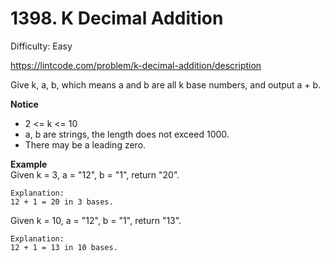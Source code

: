 # 1398. K Decimal Addition

Difficulty: Easy

https://lintcode.com/problem/k-decimal-addition/description

Give k, a, b, which means a and b are all k base numbers, and output a + b.

**Notice**  
* 2 <= k <= 10
* a, b are strings, the length does not exceed 1000.
* There may be a leading zero.

**Example**  
Given k = 3, a = "12", b = "1", return "20".
```
Explanation:
12 + 1 = 20 in 3 bases.
```
Given k = 10, a = "12", b = "1", return "13".
```
Explanation:
12 + 1 = 13 in 10 bases.
```
